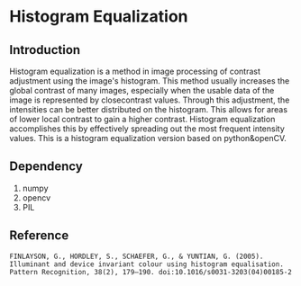 # Histogram Equalization
## Introduction
Histogram equalization is a method in image processing of contrast adjustment using the image's histogram. This method usually increases the global contrast of many images, especially when the usable data of the image is represented by closecontrast values. Through this adjustment, the intensities can be better distributed on the histogram. This allows for areas of lower local contrast to gain a higher contrast. Histogram equalization accomplishes this by effectively spreading out the most frequent intensity values. This is a histogram equalization version based on python&amp;openCV. 

## Dependency
1. numpy
2. opencv
3. PIL

## Reference
	FINLAYSON, G., HORDLEY, S., SCHAEFER, G., & YUNTIAN, G. (2005). Illuminant and device invariant colour using histogram equalisation. Pattern Recognition, 38(2), 179–190. doi:10.1016/s0031-3203(04)00185-2 
